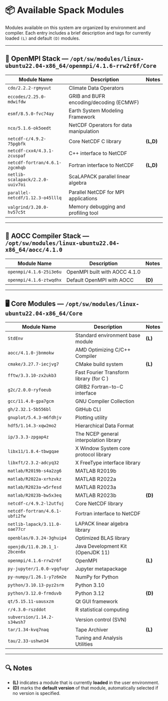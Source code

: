 # 📦 Available Spack Modules

Modules available on this system are organized by environment and compiler. Each entry includes a brief description and tags for currently loaded `(L)` and default `(D)` modules.

---

## 🔧 OpenMPI Stack — `/opt/sw/modules/linux-ubuntu22.04-x86_64/openmpi/4.1.6-rrw2r6f/Core`

| Module Name                       | Description                                             | Notes     |
|-----------------------------------|---------------------------------------------------------|-----------|
| `cdo/2.2.2-rgmyuut`               | Climate Data Operators                                  |           |
| `eccodes/2.25.0-mdwifdw`          | GRIB and BUFR encoding/decoding (ECMWF)                 |           |
| `esmf/8.5.0-fvc74ay`              | Earth System Modeling Framework                         |           |
| `nco/5.1.6-ok5oedt`               | NetCDF Operators for data manipulation                  |           |
| `netcdf-c/4.9.2-75pgbfk`          | Core NetCDF C library                                   | **(L,D)** |
| `netcdf-cxx4/4.3.1-zcuspaf`       | C++ interface to NetCDF                                 |           |
| `netcdf-fortran/4.6.1-zgcmhqb`    | Fortran interface to NetCDF                             | **(L,D)** |
| `netlib-scalapack/2.2.0-uuiv7oi`  | ScaLAPACK parallel linear algebra                       |           |
| `parallel-netcdf/1.12.3-o45lllq`  | Parallel NetCDF for MPI applications                    |           |
| `valgrind/3.20.0-hv57c5t`         | Memory debugging and profiling tool                     |           |

---

## 🧪 AOCC Compiler Stack — `/opt/sw/modules/linux-ubuntu22.04-x86_64/aocc/4.1.0`

| Module Name                     | Description                       | Notes     |
|---------------------------------|-----------------------------------|-----------|
| `openmpi/4.1.6-25i3e6u`         | OpenMPI built with AOCC 4.1.0     |           |
| `openmpi/4.1.6-ztwqdhx`         | Default OpenMPI with AOCC         | **(D)**   |

---

## 🖥️ Core Modules — `/opt/sw/modules/linux-ubuntu22.04-x86_64/Core`

| Module Name                          | Description                                      | Notes     |
|--------------------------------------|--------------------------------------------------|-----------|
| `StdEnv`                             | Standard environment base module                | **(L)**   |
| `aocc/4.1.0-jbnmokw`                 | AMD Optimizing C/C++ Compiler                   |           |
| `cmake/3.27.7-iecjvg7`               | CMake build system                              | **(L)**   |
| `fftw/3.3.10-zx2ukb3`                | Fast Fourier Transform library  (for C )        |           |
| `g2c/2.0.0-ryfoeub`                  | GRIB2 Fortran-to-C interface                    |           |
| `gcc/11.4.0-gpa7gcm`                 | GNU Compiler Collection                         |           |
| `gh/2.32.1-5b556bl`                  | GitHub CLI                                      |           |
| `gnuplot/5.4.3-m6fdhjv`              | Plotting utility                                |           |
| `hdf5/1.14.3-xqw2mo2`                | Hierarchical Data Format                        |           |
| `ip/3.3.3-zpgap4z`                   | The NCEP general interpolation library          |           |
| `libx11/1.8.4-tbwgqae`               | X Window System core protocol library           |           |
| `libxft/2.3.2-adcyq32`               | X FreeType interface library                    |           |
| `matlab/R2019b-s4a2zg6`             | MATLAB R2019b                                   |           |
| `matlab/R2022a-xrhzvkz`             | MATLAB R2022a                                   |           |
| `matlab/R2023a-w5rfesd`             | MATLAB R2023a                                   |           |
| `matlab/R2023b-bw5x3eq`             | MATLAB R2023b                                   | **(D)**   |
| `netcdf-c/4.9.2-l2utfuj`             | Core NetCDF library                             |           |
| `netcdf-fortran/4.6.1-ubfi2fw`       | Fortran interface to NetCDF                     |           |
| `netlib-lapack/3.11.0-oae77cr`       | LAPACK linear algebra library                   |           |
| `openblas/0.3.24-3ghuip4`            | Optimized BLAS library                          |           |
| `openjdk/11.0.20.1_1-2bcen6x`        | Java Development Kit (OpenJDK 11)               |           |
| `openmpi/4.1.6-rrw2r6f`              | OpenMPI                                         | **(L)**   |
| `py-jupyter/1.0.0-vgqfuqr`           | Jupyter metapackage                             |           |
| `py-numpy/1.26.1-y7z6m2e`            | NumPy for Python                                |           |
| `python/3.10.13-pyz2srm`             | Python 3.10                                     |           |
| `python/3.12.0-frmduvb`              | Python 3.12                                     | **(D)**   |
| `qt/5.15.11-uausxzm`                 | Qt GUI framework                                |           |
| `r/4.3.0-rszddot`                    | R statistical computing                         |           |
| `subversion/1.14.2-s34wsh7`          | Version control (SVN)                           |           |
| `tar/1.34-kvq7naq`                   | Tape Archiver                                   | **(L)**   |
| `tau/2.33-ushwn34`                   | Tuning and Analysis Utilities                   |           |

---

## 🔍 Notes

- **(L)** indicates a module that is currently **loaded** in the user environment.
- **(D)** marks the **default version** of that module, automatically selected if no version is specified.
